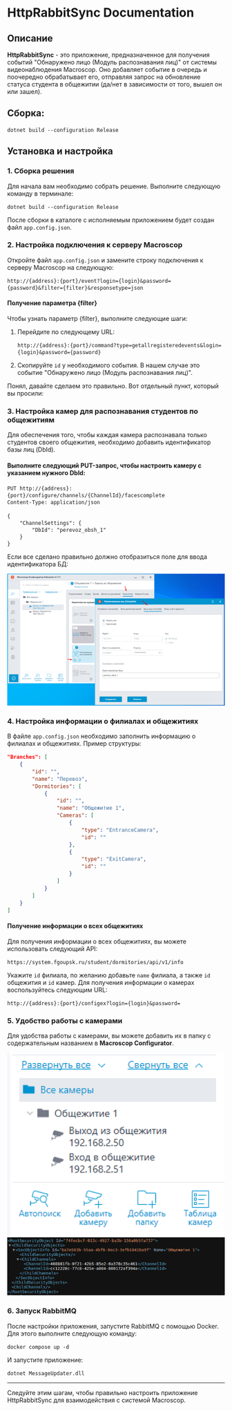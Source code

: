 # HttpRabbitSync Documentation

## Описание

**HttpRabbitSync** - это приложение, предназначенное для получения событий "Обнаружено лицо (Модуль распознавания лиц)" от системы видеонаблюдения Macroscop. Оно добавляет событие в очередь и поочередно обрабатывает его, отправляя запрос на обновление статуса студента в общежитии (да/нет в зависимости от того, вышел он или зашел).

## Cборка:

```console
dotnet build --configuration Release
```

## Установка и настройка

### 1. Сборка решения

Для начала вам необходимо собрать решение. Выполните следующую команду в терминале:

```console
dotnet build --configuration Release
```

После сборки в каталоге с исполняемым приложением будет создан файл `app.config.json`.

### 2. Настройка подключения к серверу Macroscop

Откройте файл `app.config.json` и замените строку подключения к серверу Macroscop на следующую:

```
http://{address}:{port}/event?login={login}&password={password}&filter={filter}&responsetype=json
```

#### Получение параметра {filter}

Чтобы узнать параметр {filter}, выполните следующие шаги:

1. Перейдите по следующему URL:

   ```
   http://{address}:{port}/command?type=getallregisteredevents&login={login}&password={password}
   ```

2. Скопируйте `id` у необходимого события. В нашем случае это событие "Обнаружено лицо (Модуль распознавания лиц)".

Понял, давайте сделаем это правильно. Вот отдельный пункт, который вы просили:

### 3. Настройка камер для распознавания студентов по общежитиям

Для обеспечения того, чтобы каждая камера распознавала только студентов своего общежития, необходимо добавить идентификатор базы лиц (DbId).

#### Выполните следующий PUT-запрос, чтобы настроить камеру с указанием нужного DbId:

   ```http
   PUT http://{address}:{port}/configure/channels/{ChannelId}/facescomplete
   Content-Type: application/json
   
   {
       "ChannelSettings": {
           "DbId": "perevoz_obsh_1"
       }
   }
   ```

Если все сделано правильно должно отобразиться поле для ввода идентификатора БД:

![Screenshot_2.png](Documentation/Screenshot_2.png)

### 4. Настройка информации о филиалах и общежитиях

В файле `app.config.json` необходимо заполнить информацию о филиалах и общежитиях. Пример структуры:

```json
"Branches": [
    {
        "id": "",
        "name": "Перевоз",
        "Dormitories": [
            {
                "id": "",
                "name": "Общежитие 1",
                "Cameras": [
                    {
                        "type": "EntranceCamera",
                        "id": ""
                    },
                    {
                        "type": "ExitCamera",
                        "id": ""
                    }
                ]
            }
        ]
    }
]
```

#### Получение информации о всех общежитиях

Для получения информации о всех общежитиях, вы можете использовать следующий API:

```
https://system.fgoupsk.ru/student/dormitories/api/v1/info
```

Укажите `id` филиала, по желанию добавьте `name` филиала, а также `id` общежития и `id` камер. Для получения информации о камерах воспользуйтесь следующим URL:

```
http://{address}:{port}/configex?login={login}&password=
```

### 5. Удобство работы с камерами

Для удобства работы с камерами, вы можете добавить их в папку с содержательным названием в **Macroscop Configurator**.

![Screenshot_1.png](Documentation/Screenshot_1.png)![2024-11-12_09-38.png](Documentation/2024-11-12_09-38.png)

### 6. Запуск RabbitMQ
После настройки приложения, запустите RabbitMQ с помощью Docker. Для этого выполните следующую команду:
```console
docker compose up -d
```
И запустите приложение:
```console
dotnet MessageUpdater.dll
```

---

Следуйте этим шагам, чтобы правильно настроить приложение HttpRabbitSync для взаимодействия с системой Macroscop.
